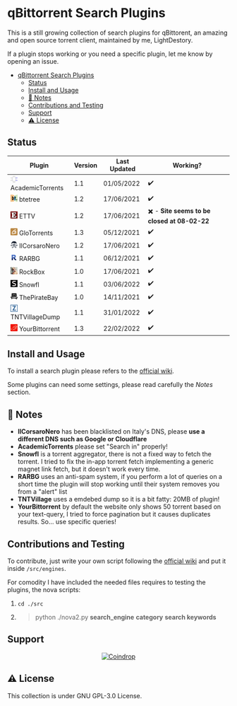 # qBittorrent Search Plugins

This is a still growing collection of search plugins for qBittorent, an amazing and open source torrent client,
maintained by me, LightDestory.

If a plugin stops working or you need a specific plugin, let me know by opening an issue.

- [qBittorrent Search Plugins](#qbittorrent-search-plugins)
  - [Status](#status)
  - [Install and Usage](#install-and-usage)
  - [:book: Notes](#book-notes)
  - [Contributions and Testing](#contributions-and-testing)
  - [Support](#support)
  - [:warning: License](#warning-license)

## Status

| Plugin                                                                   | Version | Last Updated | Working?           |
| ------------------------------------------------------------------------ |---------|--------------| ------------------ |
| ![AcademicTorrents](./src/engines/academictorrents.png) AcademicTorrents | 1.1     | 01/05/2022   | :heavy_check_mark: |
| ![btetree](./src/engines/btetree.png) btetree                            | 1.2     | 17/06/2021   | :heavy_check_mark: |
| ![ETTV](./src/engines/ettv.png) ETTV                                     | 1.2     | 17/06/2021   | :heavy_multiplication_x: - **Site seems to be closed at 08-02-22** |
| ![GloTorrents](./src/engines/glotorrents.png) GloTorrents                | 1.3     | 05/12/2021   | :heavy_check_mark: |
| ![IlCorsaroNero](./src/engines/ilcorsaronero.png) IlCorsaroNero          | 1.2     | 17/06/2021   | :heavy_check_mark: |
| ![RARBG](./src/engines/rarbg.png) RARBG                                  | 1.1     | 06/12/2021   | :heavy_check_mark: |
| ![RockBox](./src/engines/rockbox.png) RockBox                            | 1.0     | 17/06/2021   | :heavy_check_mark: |
| ![Snowfl](./src/engines/snowfl.png) Snowfl                               | 1.1     | 03/06/2022   | :heavy_check_mark: |
| ![ThePirateBay](./src/engines/thepiratebay.png) ThePirateBay             | 1.0     | 14/11/2021   | :heavy_check_mark: |
| ![TNTVillageDump](./src/engines/tntvillagedump.png) TNTVillageDump       | 1.1     | 31/01/2022   | :heavy_check_mark: |
| ![YourBittorrent](./src/engines/yourbittorrent.png) YourBittorrent       | 1.3     | 22/02/2022   | :heavy_check_mark: |

## Install and Usage

To install a search plugin please refers to
the [official wiki](https://github.com/qbittorrent/search-plugins/wiki/Install-search-plugins).

Some plugins can need some settings, please read carefully the *Notes* section.

## :book: Notes

- **IlCorsaroNero** has been blacklisted on Italy's DNS, please **use a different DNS such as Google or Cloudflare**
- **AcademicTorrents** please set "Search in" properly!
- **Snowfl** is a torrent aggregator, there is not a fixed way to fetch the torrent. I tried to fix the in-app torrent
  fetch implementing a generic magnet link fetch, but it doesn't work every time.
- **RARBG** uses an anti-spam system, if you perform a lot of queries on a short time the plugin will stop working until their system
  removes you from a "alert" list
- **TNTVillage** uses a emdebed dump so it is a bit fatty: 20MB of plugin!
- **YourBittorrent** by default the website only shows 50 torrent based on your text-query, I tried to force pagination but it causes duplicates results. So... use specific queries!

## Contributions and Testing

To contribute, just write your own script following
the [official wiki](https://github.com/qbittorrent/search-plugins/wiki/How-to-write-a-search-plugin#python-class-file-structure)
and put it inside `/src/engines`.

For comodity I have included the needed files requires to testing the plugins, the nova scripts:

1. `cd ./src`
2. > python ./nova2.py **search_engine** **category** **search keywords**

## Support

<p align="center">
    <a href="https://coindrop.to/lightdestory" target="__blank"><img alt="Coindrop" title="Support me with a donation!"
            src="https://img.shields.io/badge/-Support me with coindrop.to-yellowgreen?style=for-the-badge&logo=paypal&logoColor=white" /></a>
</p>

## :warning: License

This collection is under GNU GPL-3.0 License.
